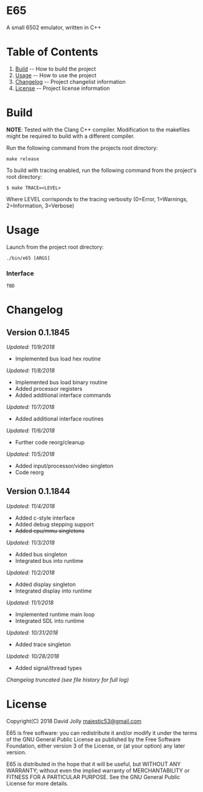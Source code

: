 E65
===

A small 6502 emulator, written in C++

Table of Contents
=================

1. [Build](https://github.com/majestic53/e65#build) -- How to build the project
2. [Usage](https://github.com/majestic53/e65#usage) -- How to use the project
3. [Changelog](https://github.com/majestic53/e65#changelog) -- Project changelist information
4. [License](https://github.com/majestic53/e65#license) -- Project license information

Build
=====

__NOTE__: Tested with the Clang C++ compiler. Modification to the makefiles might be required to build with a different compiler.

Run the following command from the projects root directory:

```
make release
```

To build with tracing enabled, run the following command from the project's root directory:

```
$ make TRACE=<LEVEL>
```

Where LEVEL corrisponds to the tracing verbosity (0=Error, 1=Warnings, 2=Information, 3=Verbose)

Usage
=====

Launch from the project root directory:

```
./bin/e65 [ARGS]
```

### Interface

```
TBD
```

Changelog
=========

Version 0.1.1845
----------------
*Updated: 11/9/2018*

* Implemented bus load hex routine

*Updated: 11/8/2018*

* Implemented bus load binary routine
* Added processor registers
* Added additional interface commands

*Updated: 11/7/2018*

* Added additional interface routines

*Updated: 11/6/2018*

* Further code reorg/cleanup

*Updated: 11/5/2018*

* Added input/processor/video singleton
* Code reorg

Version 0.1.1844
----------------
*Updated: 11/4/2018*

* Added c-style interface
* Added debug stepping support
* <s>Added cpu/mmu singletons</s>

*Updated: 11/3/2018*

* Added bus singleton
* Integrated bus into runtime

*Updated: 11/2/2018*

* Added display singleton
* Integrated display into runtime

*Updated: 11/1/2018*

* Implemented runtime main loop
* Integrated SDL into runtime

*Updated: 10/31/2018*

* Added trace singleton

*Updated: 10/28/2018*

* Added signal/thread types

*Changelog truncated (see file history for full log)*

License
=======

Copyright(C) 2018 David Jolly <majestic53@gmail.com>

E65 is free software: you can redistribute it and/or modify
it under the terms of the GNU General Public License as published by
the Free Software Foundation, either version 3 of the License, or
(at your option) any later version.

E65 is distributed in the hope that it will be useful,
but WITHOUT ANY WARRANTY; without even the implied warranty of
MERCHANTABILITY or FITNESS FOR A PARTICULAR PURPOSE.  See the
GNU General Public License for more details.
